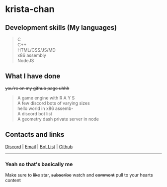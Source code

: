 # krista-chan

## Development skills (My languages)

> C  
> C++  
> HTML/CSS/JS/MD  
> x86 assembly  
> NodeJS

## What I have done

~~you're on my github page uhhh~~  
> A game engine with R A Y S  
> A few discord bots of varying sizes  
> hello world in x86 assemb-  
> A discord bot list  
> A geometry dash private server in node  

## Contacts and links  

[Discord](Dice#2213) | [Email](qbotdev84@gmail.com) | [Bot List](https://cosmiclist.com/) |  [Github](You're-so-funny)

---

### Yeah so that's basically me  

Make sure to ~~like~~ star, ~~subscribe~~ watch and ~~comment~~ pull to your hearts content
